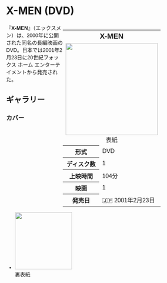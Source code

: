 # X-MEN (DVD)

<div lang="ja" style="font-family: Hiragino Kaku Gothic Pro, sans-serif;">
<table style="float: right; width: 350px;">
<tr>
<th colspan="2" style="font-size: 125%;">X-MEN</th>
</tr>
<tr>
<td colspan="2" style="text-align: center;"><img src="https://github.com/user-attachments/assets/4abaf4d3-0f47-4dba-95cd-6fac12cf920b" width="250px"><br>表紙</td>
</tr>
<tr>
<th>形式</th>
<td>DVD</td>
</tr>
<tr>
<th>ディスク数</th>
<td>1</td>
</tr>
<tr>
<th>上映時間</th>
<td>104分</td>
</tr>
<tr>
<th>映画</th>
<td>1</td>
</tr>
<tr>
<th>発売日</th>
<td>🇯🇵 2001年2月23日</td>
</tr>
</table>

『<b>X-MEN</b>』（エックスメン）は、2000年に公開された同名の長編映画のDVD。日本では2001年2月23日に20世紀フォックス ホーム エンターテイメントから発売された。

<h2>ギャラリー</h2>
<h3>カバー</h3>
<ul>
<li><img src="https://github.com/user-attachments/assets/931e5b14-7ef9-4505-9d2e-98abc310d3e9" width="155px"><br>裏表紙</li>
</ul>
</div>
